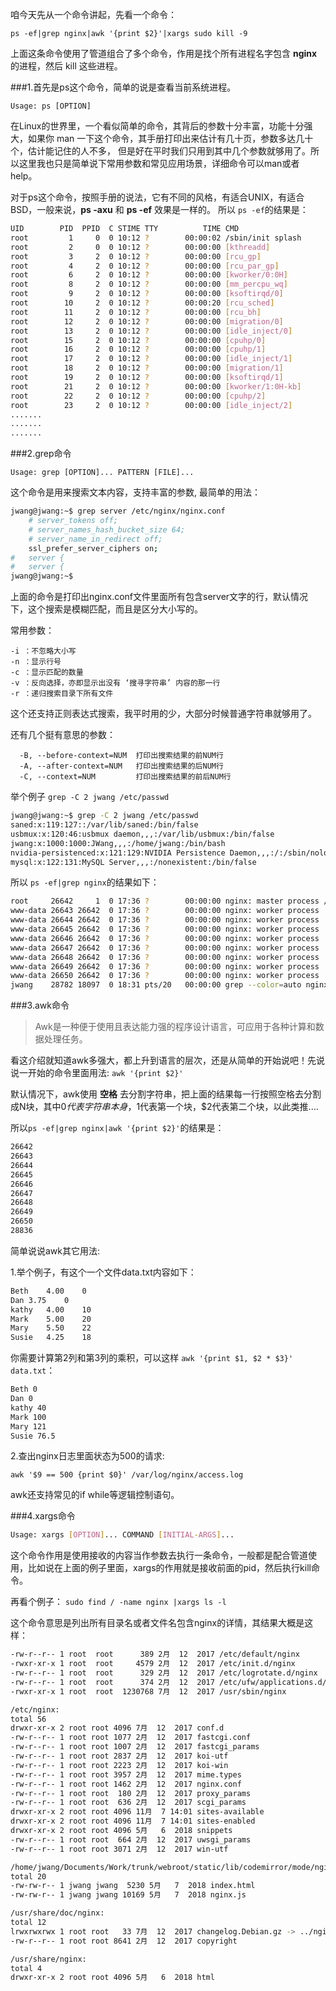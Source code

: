咱今天先从一个命令讲起，先看一个命令：

```shell
ps -ef|grep nginx|awk '{print $2}'|xargs sudo kill -9
```
上面这条命令使用了管道组合了多个命令，作用是找个所有进程名字包含 **nginx** 的进程，然后 kill 这些进程。

###1.首先是ps这个命令，简单的说是查看当前系统进程。
```shell
Usage: ps [OPTION]
```
在Linux的世界里，一个看似简单的命令，其背后的参数十分丰富，功能十分强大，如果你 man 一下这个命令，其手册打印出来估计有几十页，参数多达几十个，估计能记住的人不多，
但是好在平时我们只用到其中几个参数就够用了。所以这里我也只是简单说下常用参数和常见应用场景，详细命令可以man或者help。

对于ps这个命令，按照手册的说法，它有不同的风格，有适合UNIX，有适合BSD，一般来说，**ps -axu** 和 **ps -ef** 效果是一样的。
所以 ```ps -ef```的结果是：
```bash
UID        PID  PPID  C STIME TTY          TIME CMD
root         1     0  0 10:12 ?        00:00:02 /sbin/init splash
root         2     0  0 10:12 ?        00:00:00 [kthreadd]
root         3     2  0 10:12 ?        00:00:00 [rcu_gp]
root         4     2  0 10:12 ?        00:00:00 [rcu_par_gp]
root         6     2  0 10:12 ?        00:00:00 [kworker/0:0H]
root         8     2  0 10:12 ?        00:00:00 [mm_percpu_wq]
root         9     2  0 10:12 ?        00:00:00 [ksoftirqd/0]
root        10     2  0 10:12 ?        00:00:20 [rcu_sched]
root        11     2  0 10:12 ?        00:00:00 [rcu_bh]
root        12     2  0 10:12 ?        00:00:00 [migration/0]
root        13     2  0 10:12 ?        00:00:00 [idle_inject/0]
root        15     2  0 10:12 ?        00:00:00 [cpuhp/0]
root        16     2  0 10:12 ?        00:00:00 [cpuhp/1]
root        17     2  0 10:12 ?        00:00:00 [idle_inject/1]
root        18     2  0 10:12 ?        00:00:00 [migration/1]
root        19     2  0 10:12 ?        00:00:00 [ksoftirqd/1]
root        21     2  0 10:12 ?        00:00:00 [kworker/1:0H-kb]
root        22     2  0 10:12 ?        00:00:00 [cpuhp/2]
root        23     2  0 10:12 ?        00:00:00 [idle_inject/2]
.......
.......
.......
```


###2.grep命令
```shell
Usage: grep [OPTION]... PATTERN [FILE]...
```
这个命令是用来搜索文本内容，支持丰富的参数, 最简单的用法：
```bash
jwang@jwang:~$ grep server /etc/nginx/nginx.conf 
	# server_tokens off;
	# server_names_hash_bucket_size 64;
	# server_name_in_redirect off;
	ssl_prefer_server_ciphers on;
#	server {
#	server {
jwang@jwang:~$ 

```
上面的命令是打印出nginx.conf文件里面所有包含server文字的行，默认情况下，这个搜索是模糊匹配，而且是区分大小写的。

常用参数：
```shell
-i ：不忽略大小写 
-n ：显示行号 
-c ：显示匹配的数量 
-v ：反向选择，亦即显示出没有 ‘搜寻字符串’ 内容的那一行
-r ：递归搜索目录下所有文件
```
这个还支持正则表达式搜索，我平时用的少，大部分时候普通字符串就够用了。

还有几个挺有意思的参数：

```shell
  -B, --before-context=NUM  打印出搜索结果的前NUM行
  -A, --after-context=NUM   打印出搜索结果的后NUM行
  -C, --context=NUM         打印出搜索结果的前后NUM行
```
举个例子 ```grep -C 2 jwang /etc/passwd```

```bash
jwang@jwang:~$ grep -C 2 jwang /etc/passwd
saned:x:119:127::/var/lib/saned:/bin/false
usbmux:x:120:46:usbmux daemon,,,:/var/lib/usbmux:/bin/false
jwang:x:1000:1000:JWang,,,:/home/jwang:/bin/bash
nvidia-persistenced:x:121:129:NVIDIA Persistence Daemon,,,:/:/sbin/nologin
mysql:x:122:131:MySQL Server,,,:/nonexistent:/bin/false
```
所以 ```ps -ef|grep nginx```的结果如下：
```bash
root     26642     1  0 17:36 ?        00:00:00 nginx: master process /usr/sbin/nginx -g daemon on; master_process on;
www-data 26643 26642  0 17:36 ?        00:00:00 nginx: worker process
www-data 26644 26642  0 17:36 ?        00:00:00 nginx: worker process
www-data 26645 26642  0 17:36 ?        00:00:00 nginx: worker process
www-data 26646 26642  0 17:36 ?        00:00:00 nginx: worker process
www-data 26647 26642  0 17:36 ?        00:00:00 nginx: worker process
www-data 26648 26642  0 17:36 ?        00:00:00 nginx: worker process
www-data 26649 26642  0 17:36 ?        00:00:00 nginx: worker process
www-data 26650 26642  0 17:36 ?        00:00:00 nginx: worker process
jwang    28782 18097  0 18:31 pts/20   00:00:00 grep --color=auto nginx
```

###3.awk命令
>Awk是一种便于使用且表达能力强的程序设计语言，可应用于各种计算和数据处理任务。

看这介绍就知道awk多强大，都上升到语言的层次，还是从简单的开始说吧！先说说一开始的命令里面用法: ```awk '{print $2}'```

默认情况下，awk使用 **空格** 去分割字符串，把上面的结果每一行按照空格去分割成N块，其中$0代表字符串本身，$1代表第一个块，$2代表第二个块，以此类推....

所以```ps -ef|grep nginx|awk '{print $2}'```的结果是：
```bash
26642
26643
26644
26645
26646
26647
26648
26649
26650
28836
```

简单说说awk其它用法:

1.举个例子，有这个一个文件data.txt内容如下：
```bash
Beth	4.00	0
Dan	3.75	0
kathy	4.00	10
Mark	5.00	20
Mary	5.50	22
Susie	4.25	18
```
你需要计算第2列和第3列的乘积，可以这样 ```awk '{print $1, $2 * $3}' data.txt```：
```bash
Beth 0
Dan 0
kathy 40
Mark 100
Mary 121
Susie 76.5
```

2.查出nginx日志里面状态为500的请求:

```
awk '$9 == 500 {print $0}' /var/log/nginx/access.log
```

awk还支持常见的if while等逻辑控制语句。

###4.xargs命令
```bash
Usage: xargs [OPTION]... COMMAND [INITIAL-ARGS]...
```
这个命令作用是使用接收的内容当作参数去执行一条命令，一般都是配合管道使用，比如说在上面的例子里面，xargs的作用就是接收前面的pid，然后执行kill命令。

再看个例子： ```sudo find / -name nginx |xargs ls -l```

这个命令意思是列出所有目录名或者文件名包含nginx的详情，其结果大概是这样：
```bash
-rw-r--r-- 1 root  root      389 2月  12  2017 /etc/default/nginx
-rwxr-xr-x 1 root  root     4579 2月  12  2017 /etc/init.d/nginx
-rw-r--r-- 1 root  root      329 2月  12  2017 /etc/logrotate.d/nginx
-rw-r--r-- 1 root  root      374 2月  12  2017 /etc/ufw/applications.d/nginx
-rwxr-xr-x 1 root  root  1230768 7月  12  2017 /usr/sbin/nginx

/etc/nginx:
total 56
drwxr-xr-x 2 root root 4096 7月  12  2017 conf.d
-rw-r--r-- 1 root root 1077 2月  12  2017 fastcgi.conf
-rw-r--r-- 1 root root 1007 2月  12  2017 fastcgi_params
-rw-r--r-- 1 root root 2837 2月  12  2017 koi-utf
-rw-r--r-- 1 root root 2223 2月  12  2017 koi-win
-rw-r--r-- 1 root root 3957 2月  12  2017 mime.types
-rw-r--r-- 1 root root 1462 2月  12  2017 nginx.conf
-rw-r--r-- 1 root root  180 2月  12  2017 proxy_params
-rw-r--r-- 1 root root  636 2月  12  2017 scgi_params
drwxr-xr-x 2 root root 4096 11月  7 14:01 sites-available
drwxr-xr-x 2 root root 4096 11月  7 14:01 sites-enabled
drwxr-xr-x 2 root root 4096 5月   6  2018 snippets
-rw-r--r-- 1 root root  664 2月  12  2017 uwsgi_params
-rw-r--r-- 1 root root 3071 2月  12  2017 win-utf

/home/jwang/Documents/Work/trunk/webroot/static/lib/codemirror/mode/nginx:
total 20
-rw-rw-r-- 1 jwang jwang  5230 5月   7  2018 index.html
-rw-rw-r-- 1 jwang jwang 10169 5月   7  2018 nginx.js

/usr/share/doc/nginx:
total 12
lrwxrwxrwx 1 root root   33 7月  12  2017 changelog.Debian.gz -> ../nginx-core/changelog.Debian.gz
-rw-r--r-- 1 root root 8641 2月  12  2017 copyright

/usr/share/nginx:
total 4
drwxr-xr-x 2 root root 4096 5月   6  2018 html
```


